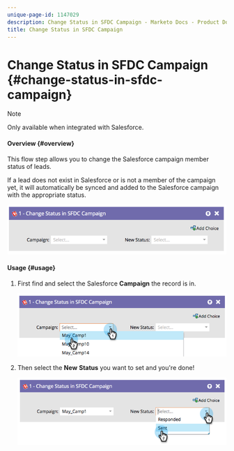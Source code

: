 ```yaml
---
unique-page-id: 1147029
description: Change Status in SFDC Campaign - Marketo Docs - Product Documentation
title: Change Status in SFDC Campaign
---
```


# Change Status in SFDC Campaign {#change-status-in-sfdc-campaign}

>[!NOTE]
>
>Only available when integrated with Salesforce.

#### Overview {#overview}

This flow step allows you to change the Salesforce campaign member status of leads.

If a lead does not exist in Salesforce or is not a member of the campaign yet, it will automatically be synced and added to the Salesforce campaign with the appropriate status.

![](assets/image2014-9-22-15-3a13-3a54.png)

#### Usage {#usage}

1. First find and select the Salesforce **Campaign** the record is in.

   ![](assets/image2014-9-22-15-3a13-3a58.png)

1. Then select the **New** **Status** you want to set and you're done!

   ![](assets/image2014-9-22-15-3a14-3a0.png)

